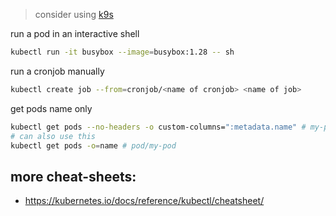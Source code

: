 >consider using [k9s](https://k9scli.io/)

run a pod in an interactive shell
```bash
kubectl run -it busybox --image=busybox:1.28 -- sh
```

run a cronjob manually
```bash
kubectl create job --from=cronjob/<name of cronjob> <name of job>
```

get pods name only
```bash
kubectl get pods --no-headers -o custom-columns=":metadata.name" # my-pod
# can also use this
kubectl get pods -o=name # pod/my-pod
```

## more cheat-sheets:
- https://kubernetes.io/docs/reference/kubectl/cheatsheet/